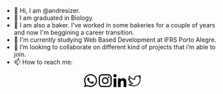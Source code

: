 - 👋 Hi, I am @andresizer.
- 🧠 I am graduated in Biology.
- 🍞 I am also a baker. I've worked in some bakeries for a couple of years and now I'm beggining a career transition.
- 🌱 I'm currently studying Web Based Development at IFRS Porto Alegre.
- 💞️ I’m looking to collaborate on different kind of projects that i’m able to join.
- 📫 How to reach me: 


<div align="center">
<a href="https://api.whatsapp.com/send?phone=5551981863500"><img src="img\whatsapp.png" width="30px"></a>
<a href="https://www.instagram.com/deh_padeiro"><img src="img\instagram-logo.png" width="30px"></a>
<a href="https://www.linkedin.com/in/andresizer"><img src="img\linkedin.png" width="30px"></a>
<a href="https://www.twitter.com/andresizer"><img src="img\twitter.png" width="30px"></a>



<!---
andresizer/andresizer is a ✨ special ✨ repository because its `README.md` (this file) appears on your GitHub profile.
You can click the Preview link to take a look at your changes.
--->
